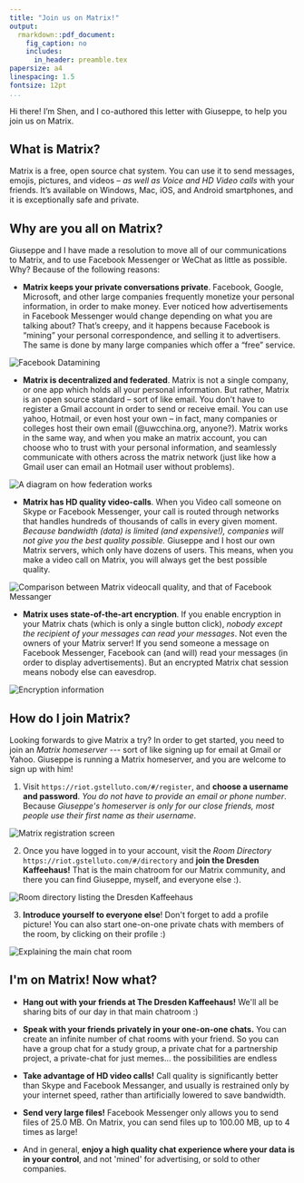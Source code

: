 ```yaml
---
title: "Join us on Matrix!"
output:
  rmarkdown::pdf_document:
    fig_caption: no
    includes:
      in_header: preamble.tex
papersize: a4
linespacing: 1.5
fontsize: 12pt
...
```

Hi there! I’m Shen, and I co-authored this letter with Giuseppe, to help you join us on Matrix.

## What is Matrix?
Matrix is a free, open source chat system. You can use it to send messages, emojis, pictures, and videos – *as well as Voice and HD Video calls* with your friends. It’s available on Windows, Mac, iOS, and Android smartphones, and it is exceptionally safe and private.

## Why are you all on Matrix?
Giuseppe and I have made a resolution to move all of our communications to Matrix, and to use Facebook Messenger or WeChat as little as possible. Why? Because of the following reasons:

* **Matrix keeps your private conversations private**. Facebook, Google, Microsoft, and other large companies frequently monetize your personal information, in order to make money. Ever noticed how advertisements in Facebook Messenger would change depending on what you are talking about? That’s creepy, and it happens because Facebook is “mining” your personal correspondence, and selling it to advertisers. The same is done by many large companies which offer a “free” service.

![Facebook Datamining](./media/fb-datamining.png)

* **Matrix is decentralized and federated**. Matrix is not a single company, or one app which holds all your personal information. But rather, Matrix is an open source standard – sort of like email. You don’t have to register a Gmail account in order to send or receive email. You can use yahoo, Hotmail, or even host your own – in fact, many companies or colleges host their own email (@uwcchina.org, anyone?). Matrix works in the same way, and when you make an matrix account, you can choose who to trust with your personal information, and seamlessly communicate with others across the matrix network (just like how a Gmail user can email an Hotmail user without problems).

![A diagram on how federation works](./media/federation.png)

* **Matrix has HD quality video-calls**. When you Video call someone on Skype or Facebook Messenger, your call is routed through networks that handles hundreds of thousands of calls in every given moment. *Because bandwidth (data) is limited (and expensive!), companies will not give you the best quality possible.* Giuseppe and I host our own Matrix servers, which only have dozens of users. This means, when you make a video call on Matrix, you will always get the best possible quality.

![Comparison between Matrix videocall quality, and that of Facebook Messanger](./media/comparison.png)

* **Matrix uses state-of-the-art encryption**. If you enable encryption in your Matrix chats (which is only a single button click), *nobody except the recipient of your messages can read your messages*. Not even the owners of your Matrix server! If you send someone a message on Facebook Messenger, Facebook can (and will) read your messages (in order to display advertisements). But an encrypted Matrix chat session means nobody else can eavesdrop.

![Encryption information](./media/encryption-info.png)

## How do I join Matrix?
Looking forwards to give Matrix a try? In order to get started, you need to join an *Matrix homeserver* --- sort of like signing up for email at Gmail or Yahoo. Giuseppe is running a Matrix homeserver, and you are welcome to sign up with him!

1. Visit `https://riot.gstelluto.com/#/register`, and **choose a username and password**. *You do not have to provide an email or phone number*. Because *Giuseppe's homeserver is only for our close friends, most people use their first name as their username*.

![Matrix registration screen](./media/registration-screen.png)

2. Once you have logged in to your account, visit the *Room Directory* `https://riot.gstelluto.com/#/directory` and **join the Dresden Kaffeehaus!** That is the main chatroom for our Matrix community, and there you can find Giuseppe, myself, and everyone else :).

![Room directory listing the Dresden Kaffeehaus](./media/dresden-kaffeehaus.png)

3. **Introduce yourself to everyone else**! Don't forget to add a profile picture! You can also start one-on-one private chats with members of the room, by clicking on their profile :)

![Explaining the main chat room](./media/main-chat-room.png)

## I'm on Matrix! Now what?

* **Hang out with your friends at The Dresden Kaffeehaus!** We'll all be sharing bits of our day in that main chatroom :)

* **Speak with your friends privately in your one-on-one chats.** You can create an infinite number of chat rooms with your friend. So you can have a group chat for a study group, a private chat for a partnership project, a private-chat for just memes... the possibilities are endless

* **Take advantage of HD video calls!** Call quality is significantly better than Skype and Facebook Messanger, and usually is restrained only by your internet speed, rather than artificially lowered to save bandwidth.

* **Send very large files!** Facebook Messenger only allows you to send files of 25.0 MB. On Matrix, you can send files up to 100.00 MB, up to 4 times as large!

* And in general, **enjoy a high quality chat experience where your data is in your control**, and not 'mined' for advertising, or sold to other companies.
